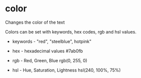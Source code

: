 # color

Changes the color of the text

Colors can be set with keywords, hex codes, rgb and hsl values.

- keywords - "red", "steelblue", hotpink"

- hex - hexadecimal values \#7ab0fb

- rgb - Red, Green, Blue rgb(0, 255, 0)

- hsl - Hue, Saturation, Lightness hsl(240, 100%, 75%)

